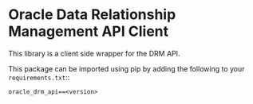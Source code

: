 Oracle Data Relationship Management API Client
===
This library is a client side wrapper for the DRM API.

This package can be imported using pip by adding the following to your ``requirements.txt``::

    oracle_drm_api==<version>

